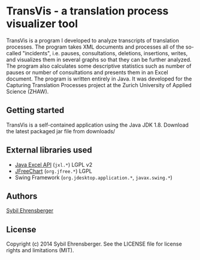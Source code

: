 # TransVis - a translation process visualizer tool

TransVis is a program I developed to analyze transcripts of translation processes. The program takes XML documents and 
processes all of the so-called "incidents", i.e. pauses, consultations, deletions, insertions, writes, and visualizes 
them in several graphs so that they can be further analyzed. The program also calculates some descriptive statistics 
such as number of pauses or number of consultations and presents them in an Excel document. The program is written 
entirely in Java. It was developed for the Capturing Translation Processes project at the Zurich University of 
Applied Science (ZHAW).


## Getting started

TransVis is a self-contained application using the Java JDK 1.8. Download the latest packaged jar file from
downloads/

## External libraries used

- [Java Excel API](http://jexcelapi.sourceforge.net/) (`jxl.*`) LGPL v2
- [JFreeChart](http://www.jfree.org/jfreechart/) (`org.jfree.*`) LGPL
- Swing Framework (`org.jdesktop.application.*`, `javax.swing.*`)

## Authors

[Sybil Ehrensberger](http://sybil-ehrensberger.com)

## License

Copyright (c) 2014 Sybil Ehrensberger. See the LICENSE file for license rights and limitations (MIT).
